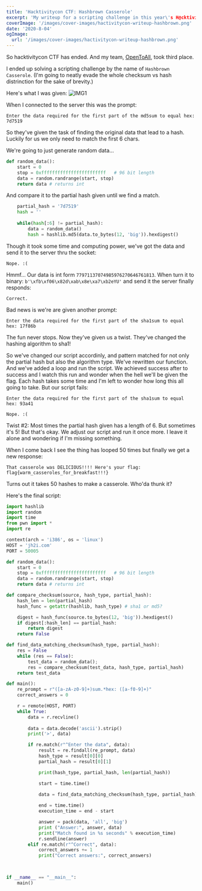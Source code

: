 ```yaml
---
title: 'Hacktivitycon CTF: Hashbrown Casserole'
excerpt: 'My writeup for a scripting challenge in this year\'s H@cktivitycon.'
coverImage: '/images/cover-images/hactivitycon-writeup-hashbrown.png'
date: '2020-8-04'
ogImage:
  url: '/images/cover-images/hactivitycon-writeup-hashbrown.png'
---
```

So hacktivitycon CTF has ended. And my team, [OpenToAll](https://opentoallctf.github.io/), took third place.

I ended up solving a scripting challenge by the name of `Hashbrown Casserole`. (I'm going to neatly evade the whole checksum vs hash distrinction for the sake of brevity.)

Here's what I was given:
![IMG1](/images/hactivitycon-writeup-hashbrown/prompt.gif)

When I connected to the server this was the prompt:
~~~
Enter the data required for the first part of the md5sum to equal hex: 7d7519
~~~

So they've given the task of finding the original data that lead to a hash. Luckily for us we only need to match the first 6 chars.

We're going to just generate random data...
~~~Python
def random_data():
    start = 0
    stop = 0xffffffffffffffffffffffff   # 96 bit length
    data = random.randrange(start, stop)
    return data # returns int
~~~
And compare it to the partial hash given until we find a match.
~~~Python
    partial_hash = '7d7519'
    hash = ''
    
    while(hash[:6] != partial_hash):
        data = random_data()
        hash = hashlib.md5(data.to_bytes(12, 'big')).hexdigest()
~~~

Though it took some time and computing power, we've got the data and send it to the server thru the socket:
~~~
Nope. :(
~~~

Hmmf... Our data is int form `77971137074985976270646761813`. When turn it to binary: `b'\xfb\xf06\x82d\xab\x8e\xa7\xb2eYU'` and send it the server finally responds:
~~~
Correct.
~~~

Bad news is we're are given another prompt:
~~~
Enter the data required for the first part of the sha1sum to equal hex: 17f86b
~~~

The fun never stops. Now they've given us a twist. They've changed the hashing algorithm to sha1!

So we've changed our script accordinly, and pattern matched for not only the partial hash but also the algorithm type. We've rewritten our function. And we've added a loop and run the script. We achieved success after to success and I watch this run and wonder when the hell we'll be given the flag. Each hash takes some time and I'm left to wonder how long this all going to take. But our script fails:
~~~
Enter the data required for the first part of the sha1sum to equal hex: 93a41

Nope. :(
~~~

Twist #2: Most times the partial hash given has a length of 6. But sometimes it's 5! But that's okay. We adjust our script and run it once more. I leave it alone and wondering if I'm missing something.

When I come back I see the thing has looped 50 times but finally we get a new response:
~~~
That casserole was DELICIOUS!!!! Here's your flag: flag{warm_casseroles_for_breakfast!!!}
~~~

Turns out it takes 50 hashes to make a casserole. Who'da thunk it?

Here's the final script:
~~~Python
import hashlib
import random
import time
from pwn import *
import re

context(arch = 'i386', os = 'linux')
HOST = 'jh2i.com'
PORT = 50005  

def random_data():
    start = 0
    stop = 0xffffffffffffffffffffffff   # 96 bit length
    data = random.randrange(start, stop)
    return data # returns int

def compare_checksum(source, hash_type, partial_hash):
    hash_len = len(partial_hash)
    hash_func = getattr(hashlib, hash_type) # sha1 or md5?

    digest = hash_func(source.to_bytes(12, 'big')).hexdigest()
    if digest[:hash_len] == partial_hash:
        return digest
    return False

def find_data_matching_checksum(hash_type, partial_hash):
    res = False
    while (res == False):
        test_data = random_data();
        res = compare_checksum(test_data, hash_type, partial_hash)
    return test_data

def main():
    re_prompt = r"([a-zA-z0-9]+)sum.*hex: ([a-f0-9]+)"
    correct_answers = 0

    r = remote(HOST, PORT)
    while True:
        data = r.recvline()
        
        data = data.decode('ascii').strip()
        print('>', data)

        if re.match(r"^Enter the data", data):
            result = re.findall(re_prompt, data)
            hash_type = result[0][0]
            partial_hash = result[0][1]

            print(hash_type, partial_hash, len(partial_hash))

            start = time.time()

            data = find_data_matching_checksum(hash_type, partial_hash)
            
            end = time.time()
            execution_time = end - start

            answer = pack(data, 'all', 'big')
            print ("Answer:", answer, data)
            print("Match found in %s seconds" % execution_time)
            r.sendline(answer)
        elif re.match(r"^Correct", data):
            correct_answers += 1
            print("Correct answers:", correct_answers)

    

if __name__ == "__main__":
    main()
~~~